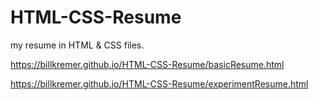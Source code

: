 # HTML-CSS-Resume
my resume in HTML &amp; CSS files.

https://billkremer.github.io/HTML-CSS-Resume/basicResume.html

https://billkremer.github.io/HTML-CSS-Resume/experimentResume.html
